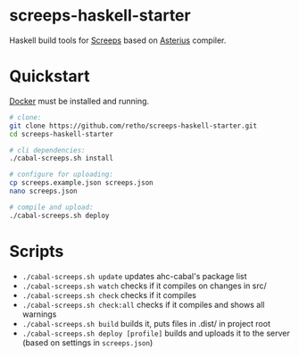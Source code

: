 
# screeps-haskell-starter

Haskell build tools for [Screeps](https://screeps.com/) based on [Asterius](https://github.com/tweag/asterius) compiler.



# Quickstart

[Docker](https://www.docker.com/get-started) must be installed and running.

```bash
# clone:
git clone https://github.com/retho/screeps-haskell-starter.git
cd screeps-haskell-starter

# cli dependencies:
./cabal-screeps.sh install

# configure for uploading:
cp screeps.example.json screeps.json
nano screeps.json

# compile and upload:
./cabal-screeps.sh deploy
```



# Scripts

- `./cabal-screeps.sh update` updates ahc-cabal's package list
- `./cabal-screeps.sh watch` checks if it compiles on changes in src/
- `./cabal-screeps.sh check` checks if it compiles
- `./cabal-screeps.sh check:all` checks if it compiles and shows all warnings
- `./cabal-screeps.sh build` builds it, puts files in .dist/ in project root
- `./cabal-screeps.sh deploy [profile]` builds and uploads it to the server (based on settings in `screeps.json`)
